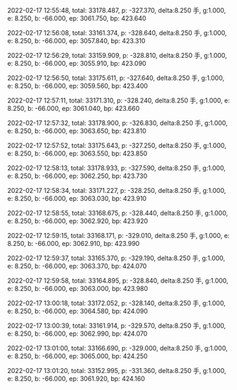 2022-02-17 12:55:48, total: 33178.487, p: -327.370, delta:8.250 手, g:1.000, e: 8.250, b: -66.000, ep: 3061.750, bp: 423.640

2022-02-17 12:56:08, total: 33161.374, p: -328.640, delta:8.250 手, g:1.000, e: 8.250, b: -66.000, ep: 3057.840, bp: 423.310

2022-02-17 12:56:29, total: 33159.909, p: -328.810, delta:8.250 手, g:1.000, e: 8.250, b: -66.000, ep: 3055.910, bp: 423.090

2022-02-17 12:56:50, total: 33175.611, p: -327.640, delta:8.250 手, g:1.000, e: 8.250, b: -66.000, ep: 3059.560, bp: 423.400

2022-02-17 12:57:11, total: 33171.310, p: -328.240, delta:8.250 手, g:1.000, e: 8.250, b: -66.000, ep: 3061.040, bp: 423.660

2022-02-17 12:57:32, total: 33178.900, p: -326.830, delta:8.250 手, g:1.000, e: 8.250, b: -66.000, ep: 3063.650, bp: 423.810

2022-02-17 12:57:52, total: 33175.643, p: -327.250, delta:8.250 手, g:1.000, e: 8.250, b: -66.000, ep: 3063.550, bp: 423.850

2022-02-17 12:58:13, total: 33178.933, p: -327.590, delta:8.250 手, g:1.000, e: 8.250, b: -66.000, ep: 3062.250, bp: 423.730

2022-02-17 12:58:34, total: 33171.227, p: -328.250, delta:8.250 手, g:1.000, e: 8.250, b: -66.000, ep: 3063.030, bp: 423.910

2022-02-17 12:58:55, total: 33168.675, p: -328.440, delta:8.250 手, g:1.000, e: 8.250, b: -66.000, ep: 3062.920, bp: 423.920

2022-02-17 12:59:15, total: 33168.171, p: -329.010, delta:8.250 手, g:1.000, e: 8.250, b: -66.000, ep: 3062.910, bp: 423.990

2022-02-17 12:59:37, total: 33165.370, p: -329.190, delta:8.250 手, g:1.000, e: 8.250, b: -66.000, ep: 3063.370, bp: 424.070

2022-02-17 12:59:58, total: 33164.895, p: -328.840, delta:8.250 手, g:1.000, e: 8.250, b: -66.000, ep: 3063.000, bp: 423.980

2022-02-17 13:00:18, total: 33172.052, p: -328.140, delta:8.250 手, g:1.000, e: 8.250, b: -66.000, ep: 3064.580, bp: 424.090

2022-02-17 13:00:39, total: 33161.914, p: -329.570, delta:8.250 手, g:1.000, e: 8.250, b: -66.000, ep: 3062.990, bp: 424.070

2022-02-17 13:01:00, total: 33166.690, p: -329.000, delta:8.250 手, g:1.000, e: 8.250, b: -66.000, ep: 3065.000, bp: 424.250

2022-02-17 13:01:20, total: 33152.995, p: -331.360, delta:8.250 手, g:1.000, e: 8.250, b: -66.000, ep: 3061.920, bp: 424.160